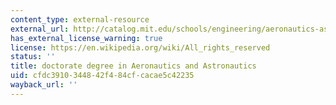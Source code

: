 ```yaml
---
content_type: external-resource
external_url: http://catalog.mit.edu/schools/engineering/aeronautics-astronautics/#phd-scd
has_external_license_warning: true
license: https://en.wikipedia.org/wiki/All_rights_reserved
status: ''
title: doctorate degree in Aeronautics and Astronautics
uid: cfdc3910-3448-42f4-84cf-cacae5c42235
wayback_url: ''
---
```

